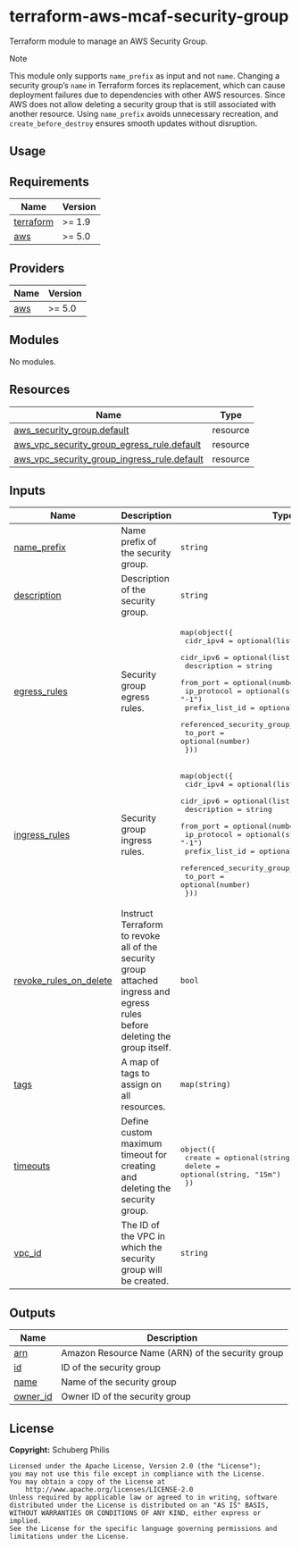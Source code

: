 # terraform-aws-mcaf-security-group

Terraform module to manage an AWS Security Group.

> [!NOTE]  
> This module only supports `name_prefix` as input and not `name`. Changing a security group’s `name` in Terraform forces its replacement, which can cause deployment failures due to dependencies with other AWS resources. Since AWS does not allow deleting a security group that is still associated with another resource. Using `name_prefix` avoids unnecessary recreation, and `create_before_destroy` ensures smooth updates without disruption.

## Usage

<!-- BEGIN_TF_DOCS -->
## Requirements

| Name | Version |
|------|---------|
| <a name="requirement_terraform"></a> [terraform](#requirement\_terraform) | >= 1.9 |
| <a name="requirement_aws"></a> [aws](#requirement\_aws) | >= 5.0 |

## Providers

| Name | Version |
|------|---------|
| <a name="provider_aws"></a> [aws](#provider\_aws) | >= 5.0 |

## Modules

No modules.

## Resources

| Name | Type |
|------|------|
| [aws_security_group.default](https://registry.terraform.io/providers/hashicorp/aws/latest/docs/resources/security_group) | resource |
| [aws_vpc_security_group_egress_rule.default](https://registry.terraform.io/providers/hashicorp/aws/latest/docs/resources/vpc_security_group_egress_rule) | resource |
| [aws_vpc_security_group_ingress_rule.default](https://registry.terraform.io/providers/hashicorp/aws/latest/docs/resources/vpc_security_group_ingress_rule) | resource |

## Inputs

| Name | Description | Type | Default | Required |
|------|-------------|------|---------|:--------:|
| <a name="input_name_prefix"></a> [name\_prefix](#input\_name\_prefix) | Name prefix of the security group. | `string` | n/a | yes |
| <a name="input_description"></a> [description](#input\_description) | Description of the security group. | `string` | `null` | no |
| <a name="input_egress_rules"></a> [egress\_rules](#input\_egress\_rules) | Security group egress rules. | <pre>map(object({<br/>    cidr_ipv4                    = optional(list(string))<br/>    cidr_ipv6                    = optional(list(string))<br/>    description                  = string<br/>    from_port                    = optional(number)<br/>    ip_protocol                  = optional(string, "-1")<br/>    prefix_list_id               = optional(string)<br/>    referenced_security_group_id = optional(string)<br/>    to_port                      = optional(number)<br/>  }))</pre> | `{}` | no |
| <a name="input_ingress_rules"></a> [ingress\_rules](#input\_ingress\_rules) | Security group ingress rules. | <pre>map(object({<br/>    cidr_ipv4                    = optional(list(string))<br/>    cidr_ipv6                    = optional(list(string))<br/>    description                  = string<br/>    from_port                    = optional(number)<br/>    ip_protocol                  = optional(string, "-1")<br/>    prefix_list_id               = optional(string)<br/>    referenced_security_group_id = optional(string)<br/>    to_port                      = optional(number)<br/>  }))</pre> | `{}` | no |
| <a name="input_revoke_rules_on_delete"></a> [revoke\_rules\_on\_delete](#input\_revoke\_rules\_on\_delete) | Instruct Terraform to revoke all of the security group attached ingress and egress rules before deleting the group itself. | `bool` | `false` | no |
| <a name="input_tags"></a> [tags](#input\_tags) | A map of tags to assign on all resources. | `map(string)` | `{}` | no |
| <a name="input_timeouts"></a> [timeouts](#input\_timeouts) | Define custom maximum timeout for creating and deleting the security group. | <pre>object({<br/>    create = optional(string, "10m")<br/>    delete = optional(string, "15m")<br/>  })</pre> | `{}` | no |
| <a name="input_vpc_id"></a> [vpc\_id](#input\_vpc\_id) | The ID of the VPC in which the security group will be created. | `string` | `null` | no |

## Outputs

| Name | Description |
|------|-------------|
| <a name="output_arn"></a> [arn](#output\_arn) | Amazon Resource Name (ARN) of the security group |
| <a name="output_id"></a> [id](#output\_id) | ID of the security group |
| <a name="output_name"></a> [name](#output\_name) | Name of the security group |
| <a name="output_owner_id"></a> [owner\_id](#output\_owner\_id) | Owner ID of the security group |
<!-- END_TF_DOCS -->

## License

**Copyright:** Schuberg Philis

```text
Licensed under the Apache License, Version 2.0 (the "License");
you may not use this file except in compliance with the License.
You may obtain a copy of the License at
    http://www.apache.org/licenses/LICENSE-2.0
Unless required by applicable law or agreed to in writing, software
distributed under the License is distributed on an "AS IS" BASIS,
WITHOUT WARRANTIES OR CONDITIONS OF ANY KIND, either express or implied.
See the License for the specific language governing permissions and
limitations under the License.
```
